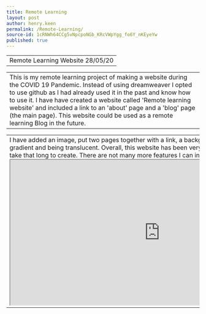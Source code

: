 ```yaml
---
title: Remote Learning
layout: post
author: henry.keen
permalink: /Remote-Learning/
source-id: 1cRNWh64CCg5vNpcpoNGb_KRcVWpYgg_fo6Y_nKEyeYw
published: true
---
```

<table>
  <tr>
    <td>Remote Learning Website 28/05/20</td>
  </tr>
</table>
<table>
  <tr>
    <td>This is my remote learning project of making a website during the COVID 19 Pandemic. Instead of using dreamweaver I opted to use github as I had already used it in the past and know how to use it. I have have created a website called 'Remote learning website' and included a link to an 'about' page and a 'blog' page (the main page). This website could be used as a remote learning Blog in the future. </td>
  </tr>
</table>
<table>
  <tr>
    <td>I have added an image, put two pages together with a link, a background and containers both having a gradient and being translucent. Overall, this website has been very successful in my opinion and did not take that long to create. There are not many more features I can inculde to better this website. <iframe src="https://www.fia.uk.com/uploads/assets/e414d9b7-217c-4e18-84217e7f5d3d3014/image810x329_b89b2cfb71236ee94bab9f96ad3e2b60/iStock-848924858.jpg" width="780" height="380"></iframe>   </td>
  </tr>
</table>
